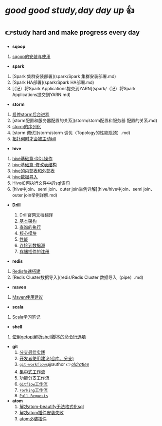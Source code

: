# *good good study,day day up* :+1:  
## :point_right:study hard and make progress every day

- **sqoop**
 1. [sqoop的安装与使用](sqoop/sqoop的安装与使用.md)

- **spark**
 1. [Spark 集群安装部署](spark/Spark 集群安装部署.md)
 1.  [Spark HA部署](spark/Spark HA部署.md)
 1. [（记）将Spark Applications提交到YARN](spark/（记）将Spark Applications提交到YARN.md)

- **storm**
 1. [启停storm后台进程](storm/启停storm后台进程.md)
 1.  [storm配置和服务器配置的关系](storm/storm配置和服务器 配置的关系.md)
 1. [storm的序列化](storm/storm的序列化.md)
 1. [storm 调优](storm/storm  调优（Topology的性能瓶颈）.md)
 1.  [拓扑何时才会被主动kill](storm/拓扑何时才会被主动kill.md)


 - **hive**
1. [hive基础篇-DDL操作](hive/hive基础篇-DDL操作.md)
1. [hive基础篇-修改表结构](hive/hive基础篇-修改表结构.md)
1. [hive的内部表和外部表](hive/hive的内部表和外部表.md)
1. [hive数据导入](hive/hive数据导入.md)
1. [Hive如何执行文件中的sql语句](hive/Hive如何执行文件中的sql语句.md)
1. [hive中join、semi join、outer join举例详解](hive/hive中join、semi join、outer join举例详解.md)

- **Drill**
  1. Drill官网文档翻译
    1. [基本架构](drill/docs/Drill基本架构.md)
    1. [查询的执行](drill/docs/Drill查询的执行.md)
    1. [核心模块](drill/docs/Drill的核心模块.md)
    1. [性能](drill/docs/Drill的性能.md)
    1. [连接到数据源](drill/docs/连接到数据源.md)
    1. [存储插件的注册](drill/docs/存储插件的注册.md)

- **redis**
 1. [Redis快速搭建](redis/Redis快速搭建.md)
 1. [Redis Cluster数据导入](redis/Redis Cluster 数据导入（pipe）.md)

- **maven**
 1. [Maven使用建议](maven/Maven使用建议.md)
- **scala**
 1. [Scala学习笔记](scala/Scala学习笔记.md)
- **shell**
 1. [使用getopt解析shell脚本的命令行选项](shell/使用getopt解析shell脚本的命令行选项.md)
- **git**
  1. [分支最佳实践](doc/branch_of_best_practices.md)
  1. [开发者使用建议(仓库、分支)](doc/Suggestions-for-repository-branches-used-in-development.md)
  1. [`git-workflows`](doc/git-workflows-and-tutorials/)@author :point_right:[*oldratlee*](https://github.com/oldratlee)
    1. [集中式工作流](doc/git-workflows-and-tutorials/workflow-centralized.md)  
    1. [功能分支工作流](doc/git-workflows-and-tutorials/workflow-feature-branch.md)  
    1. [`Gitflow`工作流](doc/git-workflows-and-tutorials/workflow-gitflow.md)  
    1. [`Forking`工作流](doc/git-workflows-and-tutorials/workflow-forking.md)  
    1. [`Pull Requests`](doc/git-workflows-and-tutorials/pull-request.md)  
- **atom**
   1. [解决atom-beautify无法格式化sql](atom/解决atom-beautify无法格式化sql.md)
   1. [解决atom插件安装失败](atom/解决atom插件安装失败.md)
   1. [atom必装插件](atom/atom必装插件.md)
